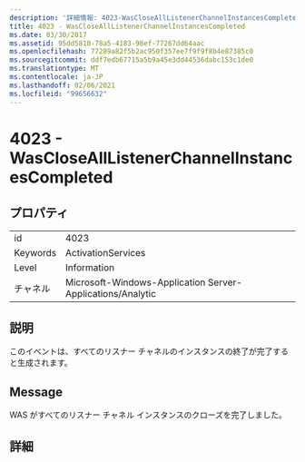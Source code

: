 ```yaml
---
description: '詳細情報: 4023-WasCloseAllListenerChannelInstancesCompleted'
title: 4023 - WasCloseAllListenerChannelInstancesCompleted
ms.date: 03/30/2017
ms.assetid: 95dd5810-78a5-4183-98ef-77267dd64aac
ms.openlocfilehash: 77289a82f5b2ac950f357ee7f9f9f8b4e87385c0
ms.sourcegitcommit: ddf7edb67715a5b9a45e3dd44536dabc153c1de0
ms.translationtype: MT
ms.contentlocale: ja-JP
ms.lasthandoff: 02/06/2021
ms.locfileid: "99656632"
---
```

# <a name="4023---wasclosealllistenerchannelinstancescompleted"></a>4023 - WasCloseAllListenerChannelInstancesCompleted

## <a name="properties"></a>プロパティ  
  
|||  
|-|-|  
|id|4023|  
|Keywords|ActivationServices|  
|Level|Information|  
|チャネル|Microsoft-Windows-Application Server-Applications/Analytic|  
  
## <a name="description"></a>説明  

 このイベントは、すべてのリスナー チャネルのインスタンスの終了が完了すると生成されます。  
  
## <a name="message"></a>Message  

 WAS がすべてのリスナー チャネル インスタンスのクローズを完了しました。  
  
## <a name="details"></a>詳細

